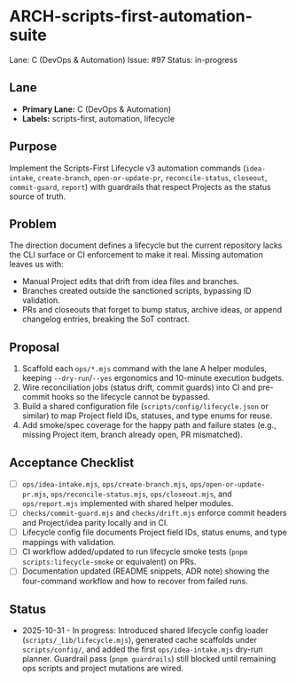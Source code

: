 # ARCH-scripts-first-automation-suite

Lane: C (DevOps & Automation)
Issue: #97
Status: in-progress

## Lane

- **Primary Lane:** C (DevOps & Automation)
- **Labels:** scripts-first, automation, lifecycle

## Purpose

Implement the Scripts-First Lifecycle v3 automation commands (`idea-intake`,
`create-branch`, `open-or-update-pr`, `reconcile-status`, `closeout`,
`commit-guard`, `report`) with guardrails that respect Projects as the status
source of truth.

## Problem

The direction document defines a lifecycle but the current repository lacks the
CLI surface or CI enforcement to make it real. Missing automation leaves us with:

- Manual Project edits that drift from idea files and branches.
- Branches created outside the sanctioned scripts, bypassing ID validation.
- PRs and closeouts that forget to bump status, archive ideas, or append
  changelog entries, breaking the SoT contract.

## Proposal

1. Scaffold each `ops/*.mjs` command with the lane A helper modules, keeping
   `--dry-run`/`--yes` ergonomics and 10-minute execution budgets.
2. Wire reconciliation jobs (status drift, commit guards) into CI and pre-commit
   hooks so the lifecycle cannot be bypassed.
3. Build a shared configuration file (`scripts/config/lifecycle.json` or
   similar) to map Project field IDs, statuses, and type enums for reuse.
4. Add smoke/spec coverage for the happy path and failure states (e.g., missing
   Project item, branch already open, PR mismatched).

## Acceptance Checklist

- [ ] `ops/idea-intake.mjs`, `ops/create-branch.mjs`, `ops/open-or-update-pr.mjs`,
      `ops/reconcile-status.mjs`, `ops/closeout.mjs`, and `ops/report.mjs`
      implemented with shared helper modules.
- [ ] `checks/commit-guard.mjs` and `checks/drift.mjs` enforce commit headers and
      Project/idea parity locally and in CI.
- [ ] Lifecycle config file documents Project field IDs, status enums, and type
      mappings with validation.
- [ ] CI workflow added/updated to run lifecycle smoke tests (`pnpm
scripts:lifecycle-smoke` or equivalent) on PRs.
- [ ] Documentation updated (README snippets, ADR note) showing the four-command
      workflow and how to recover from failed runs.

## Status

- 2025-10-31 - In progress: Introduced shared lifecycle config loader (`scripts/_lib/lifecycle.mjs`), generated cache scaffolds under `scripts/config/`, and added the first `ops/idea-intake.mjs` dry-run planner. Guardrail pass (`pnpm guardrails`) still blocked until remaining ops scripts and project mutations are wired.
